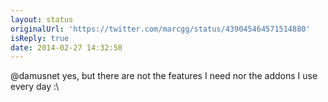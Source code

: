 ```yaml
---
layout: status
originalUrl: 'https://twitter.com/marcgg/status/439045464571514880'
isReply: true
date: 2014-02-27 14:32:50
---
```


@damusnet yes, but there are not the features I need nor the addons I use every day :\
